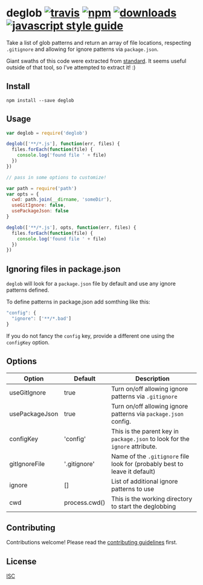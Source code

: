 # deglob [![travis][travis-image]][travis-url] [![npm][npm-image]][npm-url] [![downloads][downloads-image]][downloads-url] [![javascript style guide][standard-image]][standard-url]

[travis-image]: https://img.shields.io/travis/Flet/deglob/master.svg
[travis-url]: https://travis-ci.org/Flet/deglob
[npm-image]: https://img.shields.io/npm/v/deglob.svg
[npm-url]: https://npmjs.org/package/deglob
[downloads-image]: https://img.shields.io/npm/dm/deglob.svg
[downloads-url]: https://npmjs.org/package/deglob
[standard-image]: https://img.shields.io/badge/code_style-standard-brightgreen.svg
[standard-url]: https://standardjs.com

Take a list of glob patterns and return an array of file locations, respecting `.gitignore` and allowing for ignore patterns via `package.json`.

Giant swaths of this code were extracted from [standard](https://standardjs.com). It seems useful outside of that tool, so I've attempted to extract it! :)

## Install

```
npm install --save deglob
```

## Usage

```js
var deglob = require('deglob')

deglob(['**/*.js'], function(err, files) {
  files.forEach(function(file) {
    console.log('found file ' + file)
  })
})

// pass in some options to customize!

var path = require('path')
var opts = {
  cwd: path.join(__dirname, 'someDir'),
  useGitIgnore: false,
  usePackageJson: false
}

deglob(['**/*.js'], opts, function(err, files) {
  files.forEach(function(file) {
    console.log('found file ' + file)
  })
})
```

## Ignoring files in package.json
`deglob` will look for a `package.json` file by default and use any ignore patterns defined.

To define patterns in package.json add somthing like this:
```js
"config": {
  "ignore": ['**/*.bad']
}
```
If you do not fancy the `config` key, provide a different one using the `configKey` option.


## Options
Option         | Default       | Description
-------------- | --------      | -------
useGitIgnore   | true          | Turn on/off allowing ignore patterns via `.gitignore`
usePackageJson | true          | Turn on/off allowing ignore patterns via `package.json` config.
configKey      | 'config'      | This is the parent key in `package.json` to look for the `ignore` attribute.
gitIgnoreFile  | '.gitignore'  | Name of the `.gitignore` file look for (probably best to leave it default)
ignore         | []            | List of additional ignore patterns to use
cwd            | process.cwd() | This is the working directory to start the deglobbing

## Contributing

Contributions welcome! Please read the [contributing guidelines](CONTRIBUTING.md) first.

## License

[ISC](LICENSE.md)
